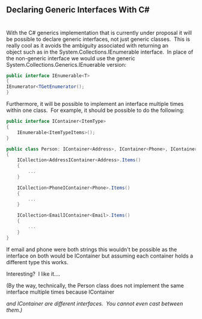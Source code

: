 

## Declaring Generic Interfaces With C#
#
With the C# generics implementation that is currently under proposal it will be possible to declare generic interfaces, not just generic classes.  This is really cool as it avoids the ambiguity associated with returning an object such as in the System.Collections.IEnumerable interface.  In place of the non-generic interface we would use the generic System.Collections.Generics.IEnuerable version:

```csharp
public interface IEnumerable<T>
{
IEnumerator<TGetEnumerator();
}
```

Furthermore, it will be possible to implement an interface multiple times within one class.  For example, it should be possible to do the following:

```csharp
public interface IContainer<ItemType>
{
    IEnumerable<ItemTypeItems>();
}

public class Person: IContainer<Address>, IContainer<Phone>, IContainer<Email>
{
    ICollection<AddressIContainer<Address>.Items()
    {
        ...
    }

    ICollection<PhoneIContainer<Phone>.Items()
    {
        ...
    }

    ICollection<EmailIContainer<Email>.Items()
    {
        ...
    }
}
```
If email and phone were both strings this wouldn't be possible as the interface on both would be IContainer<string> but assuming each container holds a different type this works.

Interesting?  I like it....

(By the way, technically, the Person class does not implement the same interface multiple times because IContainer<Address> and IContainer<Phone> are different interfaces.  You cannot even cast between them.)
